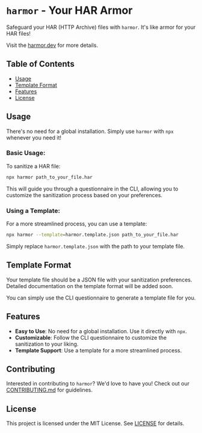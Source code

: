 # `harmor` - Your HAR Armor

Safeguard your HAR (HTTP Archive) files with `harmor`. It's like armor for your HAR files!

Visit the [harmor.dev](https://harmor.dev) for more details.

## Table of Contents

- [Usage](#usage)
- [Template Format](#template-format)
- [Features](#features)
- [License](#license)

## Usage

There's no need for a global installation. Simply use `harmor` with `npx` whenever you need it!

### Basic Usage:

To sanitize a HAR file:

```bash
npx harmor path_to_your_file.har
```

This will guide you through a questionnaire in the CLI, allowing you to customize the sanitization process based on your
preferences.

### Using a Template:

For a more streamlined process, you can use a template:

```bash
npx harmor --template=harmor.template.json path_to_your_file.har
```

Simply replace `harmor.template.json` with the path to your template file.

## Template Format

Your template file should be a JSON file with your sanitization preferences.
Detailed documentation on the template format will be added soon.

You can simply use the CLI questionnaire to generate a template file for you.

## Features

- **Easy to Use**: No need for a global installation. Use it directly with `npx`.
- **Customizable**: Follow the CLI questionnaire to customize the sanitization to your liking.
- **Template Support**: Use a template for a more streamlined process.

## Contributing

Interested in contributing to `harmor`? We'd love to have you! Check out our [CONTRIBUTING.md](./CONTRIBUTING.md) for
guidelines.

## License

This project is licensed under the MIT License. See [LICENSE](./LICENSE) for details.
